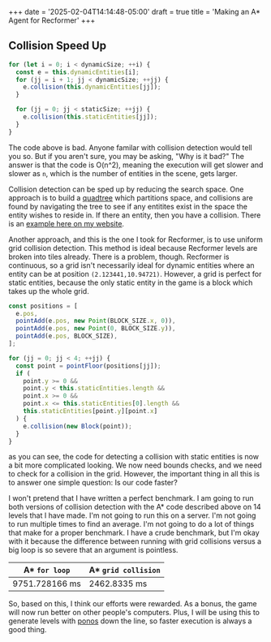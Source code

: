 +++
date = '2025-02-04T14:14:48-05:00'
draft = true
title = 'Making an A* Agent for Recformer'
+++

## Collision Speed Up

```typescript
for (let i = 0; i < dynamicSize; ++i) {
  const e = this.dynamicEntities[i];
  for (jj = i + 1; jj < dynamicSize; ++jj) {
    e.collision(this.dynamicEntities[jj]);
  }

  for (jj = 0; jj < staticSize; ++jj) {
    e.collision(this.staticEntities[jj]);
  }
}
```

The code above is bad. Anyone familar with collision detection would tell you so. But if you aren't sure, you may be asking, "Why is it bad?" The answer is that the code is O(n^2), meaning the execution will get slower and slower as `n`, which is the number of entities in the scene, gets larger.

Collision detection can be sped up by reducing the search space. One approach is to build a [quadtree](https://en.wikipedia.org/wiki/Quadtree) which partitions space, and collisions are found by navigating the tree to see if any entitites exist in the space the entity wishes to reside in. If there an entity, then you have a collision. There is an [example here on my website](https://bi3mer.github.io/quad_tree_visualization/).

Another approach, and this is the one I took for Recformer, is to use uniform grid collision detection. This method is ideal because Recformer levels are broken into tiles already. There is a problem, though. Recformer is continuous, so a grid isn't necessarily ideal for dynamic entities where an entity can be at position `(2.123441,10.94721)`. However, a grid is perfect for static entities, because the only static entity in the game is a block which takes up the whole grid.

```typescript
const positions = [
  e.pos,
  pointAdd(e.pos, new Point(BLOCK_SIZE.x, 0)),
  pointAdd(e.pos, new Point(0, BLOCK_SIZE.y)),
  pointAdd(e.pos, BLOCK_SIZE),
];

for (jj = 0; jj < 4; ++jj) {
  const point = pointFloor(positions[jj]);
  if (
    point.y >= 0 &&
    point.y < this.staticEntities.length &&
    point.x >= 0 &&
    point.x <= this.staticEntities[0].length &&
    this.staticEntities[point.y][point.x]
  ) {
    e.collision(new Block(point));
  }
}
```

as you can see, the code for detecting a collision with static entities is now a bit more complicated looking. We now need bounds checks, and we need to check for a collision in the grid. However, the important thing in all this is to answer one simple question: Is our code faster?

I won't pretend that I have written a perfect benchmark. I am going to run both versions of collision detection with the A* code described above on 14 levels that I have made. I'm not going to run this on a server. I'm not going to run multiple times to find an average. I'm not going to do a lot of things that make for a proper benchmark. I have a crude benchmark, but I'm okay with it because the difference between running with grid collisions versus a big loop is so severe that an argument is pointless.

|A* `for loop` | A* `grid collision`|
|--|--|
|9751.728166 ms | 2462.8335 ms |

So, based on this, I think our efforts were rewarded. As a bonus, the game will now run better on other people's computers. Plus, I will be using this to generate levels with [ponos](https://github.com/bi3mer/ponos) down the line, so faster execution is always a good thing.

